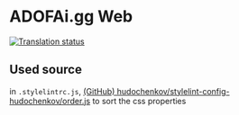 # ADOFAi.gg Web

[![Translation status](https://weblate.paring.moe/widget/adofai-gg/svg-badge.svg)](https://weblate.paring.moe/engage/adofai-gg/)

## Used source

in `.stylelintrc.js`, [(GitHub) hudochenkov/stylelint-config-hudochenkov/order.js](https://github.com/hudochenkov/stylelint-config-hudochenkov/blob/master/order.js) to sort the css properties
